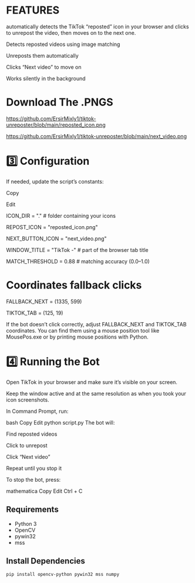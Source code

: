 # FEATURES

automatically detects the TikTok “reposted” icon in your browser and clicks to unrepost the video, then moves on to the next one.

Detects reposted videos using image matching

Unreposts them automatically

Clicks “Next video” to move on

Works silently in the background


# Download The .PNGS

https://github.com/ErsirMixly1/tiktok-unreposter/blob/main/reposted_icon.png

https://github.com/ErsirMixly1/tiktok-unreposter/blob/main/next_video.png

# 3️⃣ Configuration
If needed, update the script’s constants:

Copy

Edit

ICON_DIR = "."  # folder containing your icons

REPOST_ICON = "reposted_icon.png"

NEXT_BUTTON_ICON = "next_video.png"

WINDOW_TITLE = "TikTok -"  # part of the browser tab title

MATCH_THRESHOLD = 0.88     # matching accuracy (0.0–1.0)

# Coordinates fallback clicks
FALLBACK_NEXT = (1335, 599)

TIKTOK_TAB = (125, 19)

If the bot doesn’t click correctly, adjust FALLBACK_NEXT and TIKTOK_TAB coordinates.
You can find them using a mouse position tool like MousePos.exe or by printing mouse positions with Python.

# 4️⃣ Running the Bot
Open TikTok in your browser and make sure it’s visible on your screen.

Keep the window active and at the same resolution as when you took your icon screenshots.

In Command Prompt, run:

bash
Copy
Edit
python script.py
The bot will:

Find reposted videos

Click to unrepost

Click “Next video”

Repeat until you stop it

To stop the bot, press:

mathematica
Copy
Edit
Ctrl + C



## Requirements
- Python 3
- OpenCV
- pywin32
- mss

## Install Dependencies
```bash
pip install opencv-python pywin32 mss numpy
